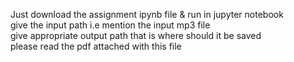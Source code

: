Just download the assignment ipynb file & run in jupyter notebook<br>
give the input path i.e mention the input mp3 file<br>
give appropriate output path that is where should it be saved<br>
please read the pdf attached with this file
